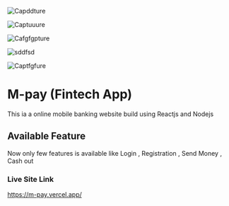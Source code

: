 

![Capddture](https://github.com/MasudRana15924/fintech-frontend/assets/125243201/ab0d1665-3b97-44cf-8755-d06c62555732)

![Captuuure](https://github.com/MasudRana15924/fintech-frontend/assets/125243201/3deba6af-f541-4935-9ef5-5011a5056e96)


![Cafgfgpture](https://github.com/MasudRana15924/fintech-frontend/assets/125243201/bd2dc660-b13c-4dbc-b150-3f833b604b41)

![sddfsd](https://github.com/MasudRana15924/fintech-frontend/assets/125243201/1b2a144d-ce1d-4487-8377-f76223c8351a)

![Captfgfure](https://github.com/MasudRana15924/fintech-frontend/assets/125243201/868381da-80c8-404f-9c91-9ced355bef21)


# M-pay (Fintech App)

This ia a online mobile banking website  build using Reactjs and Nodejs 

## Available Feature 
Now only few features is available like Login , Registration , Send Money , Cash out 

### Live Site Link 

https://m-pay.vercel.app/
